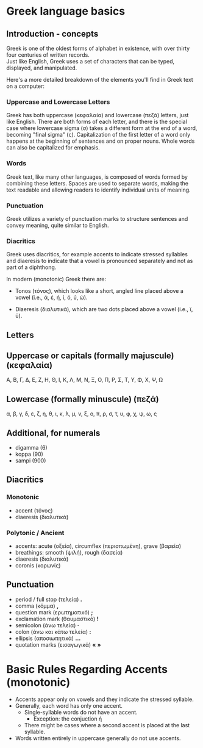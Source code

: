 # Greek language basics

## Introduction - concepts

Greek is one of the oldest forms of alphabet in existence,
with over thirty four centuries of written records.  
Just like English, Greek uses a set of characters that can be typed,
displayed, and manipulated.

Here's a more detailed breakdown of the elements you'll find in Greek
text on a computer:

### Uppercase and Lowercase Letters

Greek has both uppercase (κεφαλαία) and lowercase (πεζά) letters,
just like English. There are both forms of each letter, and there
is the special case where lowercase sigma (σ) takes a different form
at the end of a word, becoming "final sigma" (ς).  Capitalization of
the first letter of a word only happens at the beginning of sentences
and on proper nouns.  Whole words can also be capitalized for emphasis.

### Words

Greek text, like many other languages, is composed of words formed by
combining these letters. Spaces are used to separate words, making
the text readable and allowing readers to identify individual units
of meaning.

### Punctuation

Greek utilizes a variety of punctuation marks to structure sentences
and convey meaning, quite similar to English.

### Diacritics

Greek uses diacritics, for example accents to indicate stressed syllables
and diaeresis to indicate that a vowel is pronounced separately and not
as part of a diphthong.

In modern (monotonic) Greek there are:

* Tonos (τόνος), which looks like a short, angled line placed above
a vowel (i.e., ά, έ, ή, ί, ό, ύ, ώ).

* Diaeresis (διαλυτικά), which are two dots placed above a vowel
(i.e., ϊ, ϋ). 

## Letters

## Uppercase or capitals (formally majuscule) (κεφαλαία)

Α, Β, Γ, Δ, Ε, Ζ, Η, Θ, Ι, Κ, Λ, Μ, Ν, Ξ, Ο, Π, Ρ, Σ, Τ, Υ, Φ, Χ, Ψ, Ω 

## Lowercase (formally minuscule) (πεζά)

α, β, γ, δ, ε, ζ, η, θ, ι, κ, λ, μ, ν, ξ, ο, π, ρ, σ, τ, υ, φ, χ, ψ, ω, ς

## Additional, for numerals

- digamma (6)
- koppa (90)
- sampi (900)

## Diacritics

### Monotonic

- accent (τόνος)
- diaeresis (διαλυτικά)

### Polytonic / Ancient

- accents: acute (οξεία), circumflex (περισπωμένη), grave (βαρεία)
- breathings: smooth (ψιλή), rough (δασεία)
- diaeresis (διαλυτικά)
- coronis (κορωνίς)

## Punctuation

- period / full stop (τελεία) **.**
- comma (κόμμα) **,**
- question mark (ερωτηματικό) **;**
- exclamation mark (θαυμαστικό) **!**
- semicolon (άνω τελεία) **·**
- colon (άνω και κάτω τελεία) **:**
- ellipsis (αποσιωπητικά) **…**
- quotation marks (εισαγωγικά) **«** **»**

# Basic Rules Regarding Accents (monotonic)

- Accents appear only on vowels and they indicate the stressed syllable.
- Generally, each word has only one accent.
  - Single-syllable words do not have an accent.
    - Exception: the conjuction ή
  - There might be cases where a second accent is placed at the last syllable.
- Words written entirely in uppercase generally do not use accents.


